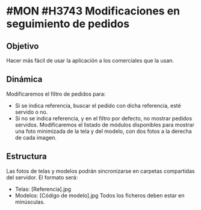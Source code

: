 # #MON #H3743 Modificaciones en seguimiento de pedidos

## Objetivo
Hacer más fácil de usar la aplicación a los comerciales que la usan.

## Dinámica
Modificaremos el filtro de pedidos para:
* Si se indica referencia, buscar el pedido con dicha referencia, esté servido o no.
* Si no se indica referencia, y en el filtro por defecto, no mostrar pedidos servidos.
Modificaremos el listado de módulos disponibles para mostrar una foto minimizada de la tela y del modelo, con dos fotos a la derecha de cada imagen.

## Estructura
Las fotos de telas y modelos podrán sincronizarse en carpetas compartidas del servidor. El formato será:
* Telas: [Referencia].jpg
* Modelos: [Código de modelo].jpg
Todos los ficheros deben estar en minúsculas.